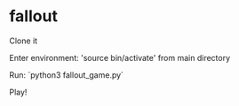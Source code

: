 # fallout

Clone it

Enter environment: 'source bin/activate' from main directory

Run: ´python3 fallout_game.py´

Play!

